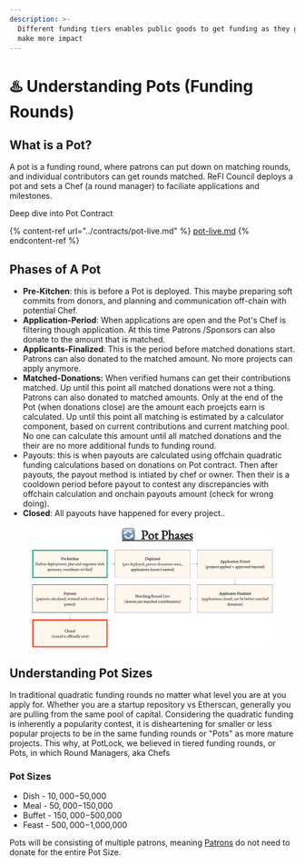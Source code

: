 ```yaml
---
description: >-
  Different funding tiers enables public goods to get funding as they grow and
  make more impact
---
```


# ♨️ Understanding Pots (Funding Rounds)

## What is a Pot?

A pot is a funding round, where patrons can put down on matching rounds, and individual contributors can get rounds matched. ReFI Council deploys a pot and sets a Chef (a round manager) to faciliate applications and milestones.&#x20;



Deep dive into Pot Contract

{% content-ref url="../contracts/pot-live.md" %}
[pot-live.md](../contracts/pot-live.md)
{% endcontent-ref %}

## Phases of A Pot

* **Pre-Kitchen**: this is before a Pot is deployed. This maybe preparing soft commits from donors, and planning and communication off-chain with potential Chef.
* **Application-Period**: When applications are open and the Pot's Chef is filtering though application. At this time Patrons /Sponsors can also donate to the amount that is matched.
* **Applicants-Finalized**: This is the period before matched donations start. Patrons can also donated to the matched amount. No more projects can apply anymore.&#x20;
* **Matched-Donations:** When verified humans can get their contributions matched. Up until this point all matched donations were not a thing. Patrons can also donated to matched amounts. Only at the end of the Pot (when donations close) are the amount each proejcts earn is calculated. Up until this point all matching is estimated by a calculator component, based on current contributions and current matching pool. No one can calculate this amount until all matched donations and the their are no more additional funds to funding round.&#x20;
* Payouts: this is when payouts are calculated using offchain quadratic funding calculations based on donations on Pot contract. Then after payouts, the payout method is intiated by chef or owner. Then their is a cooldown period before payout to contest any discrepancies with offchain calculation and onchain payouts amount (check for wrong doing).
* **Closed**: All payouts have happened for every project..&#x20;



<figure><img src="../.gitbook/assets/potlock-potphases-feb2024-correct.png" alt=""><figcaption></figcaption></figure>



## Understanding Pot Sizes

In traditional quadratic funding rounds no matter what level you are at you apply for. Whether you are a startup repository vs Etherscan, generally you are pulling from the same pool of capital. Considering the quadratic funding is inherently a popularity contest, it is disheartening for smaller or less popular projects to be in the same funding rounds or "Pots" as more mature projects. This why, at PotLock, we believed in tiered funding rounds, or Pots, in which Round Managers, aka Chefs

### Pot Sizes

* Dish - $10,000-$50,000&#x20;
* Meal - $50,000-$150,000&#x20;
* Buffet - $150,000-$500,000&#x20;
* Feast - $500,000-$1,000,000

Pots will be consisting of multiple patrons, meaning [Patrons](../user-guides/sponsors-or-funding-a-matching-round.md) do not need to donate for the entire Pot Size.&#x20;

